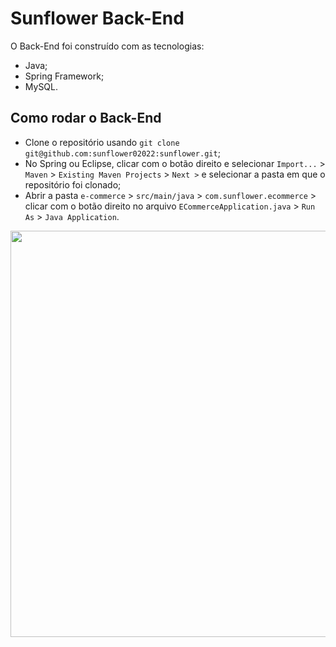 # Sunflower Back-End

O Back-End foi construído com as tecnologias:

- Java;
- Spring Framework;
- MySQL.

## Como rodar o Back-End

- Clone o repositório usando `git clone git@github.com:sunflower02022:sunflower.git`;
- No Spring ou Eclipse, clicar com o botão direito e selecionar `Import...` > `Maven` > `Existing Maven Projects` > `Next >` e selecionar a pasta em que o repositório foi clonado;
- Abrir a pasta `e-commerce` > `src/main/java` > `com.sunflower.ecommerce` > clicar com o botão direito no arquivo `ECommerceApplication.java` > `Run As` > `Java Application`.
<div align="center">
  <img align="center" src="https://user-images.githubusercontent.com/97894147/158449828-f41d66b6-84f1-4235-8f0e-8df947bba8cc.png" height="650">
</div>
